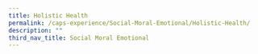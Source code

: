 ```yaml
---
title: Holistic Health
permalink: /caps-experience/Social-Moral-Emotional/Holistic-Health/
description: ""
third_nav_title: Social Moral Emotional
---
```

